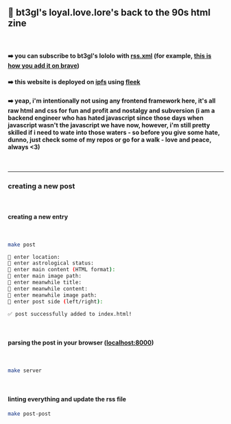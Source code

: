 ## 💜 bt3gl's loyal.love.lore's back to the 90s html zine

<br>

#### ➡️   you can subscribe to bt3gl's lololo with [rss.xml](rss.xml) (for example, [this is how you add it on brave](imgs/rss.png))

#### ➡️   this website is deployed on **[ipfs](https://ipfs.tech/)** using **[fleek](https://app.fleek.xyz/)**

#### ➡️   yeap, i'm intentionally not using any frontend framework here, it's all raw html and css for fun and profit and nostalgy and subversion (i am a backend engineer who has hated javascript since those days when javascript wasn't the javascript we have now, however, i'm still pretty skilled if i need to wate into those waters - so before you give some hate, dunno, just check some of my repos or go for a walk - love and peace, always <3)

<br>

---

### creating a new post

<br>

#### creating a new entry

<br>

```bash
make post

👾 enter location:
👾 enter astrological status:
👾 enter main content (HTML format):
👾 enter main image path:
👾 enter meanwhile title:
👾 enter meanwhile content:
👾 enter meanwhile image path:
👾 enter post side (left/right):

✅ post successfully added to index.html!
```

<br>

#### parsing the post in your browser ([localhost:8000](http://localhost:8000))

<br>

```bash
make server
```

<br>

#### linting everything and update the rss file

```bash
make post-post
```

